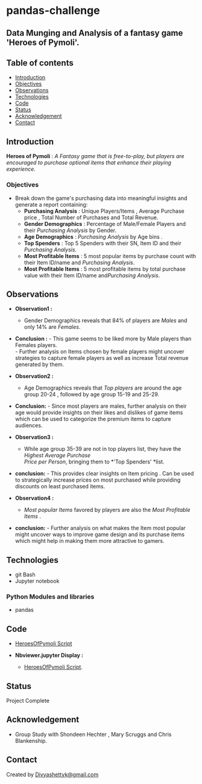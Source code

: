 # pandas-challenge## Data Munging and Analysis of a fantasy game 'Heroes of Pymoli'.## Table of contents* [Introduction ](#introduction )* [Objectives ](#objectives)* [Observations](#observations)* [Technologies](#technologies)* [Code](#code)* [Status](#status)* [Acknowledgement ](#acknowledgement )* [Contact](#contact)## Introduction__Heroes of Pymoli__  : *A Fantasy game that is free-to-play, but players are encouraged to purchase optional items that enhance their playing experience.*### Objectives -  Break down the game's purchasing data into meaningful insights and generate a report containing:     *  __Purchasing Analysis__ : Unique Players/Items , Average Purchase price , Total Number of Purchases and Total Revenue.     *  __Gender Demographics__ : Percentage of Male/Female Players and their *Purchasing Analysis* by Gender.     *   __Age Demographics__ : *Purchasing Analysis* by Age bins .     *   __Top Spenders__ : Top 5 Spenders with their SN, Item ID and their *Purchasing Analysis*.     *  __Most Profitable Items__ : 5 most popular items by purchase count with their Item ID/name and *Purchasing Analysis*.     *  __Most Profitable Items__ : 5 most profitable items by total purchase value with their Item ID/name and*Purchasing Analysis*.## Observations- __Observation1 :__  	 *  Gender Demographics reveals that 84% of players are *Males* and only 14% are *Females*. - __Conclusion :__             - This game seems to be liked more by Male players than Females players.        	  - Further analysis on Items chosen by female players might uncover strategies to capture female players as well as increase Total revenue generated by them.                              - __Observation2 :__  	 *   Age Demographics reveals that *Top players* are around the age group 20-24 , followed by                   age group 15-19 and 25-29. - __Conclusion:__             - Since most players are males, further analysis on their age would provide insights on their               likes and dislikes of game items which can be used to categorize the premium items to                capture audiences.	 - __Observation3 :__ 	 *  While age group 35-39 are not in top players list, they have the *Highest Average Purchase                                      Price per Person*, bringing them to *'Top Spenders' *list.- __conclusion:__            - This provides clear insights on Item pricing . Can be used to strategically increase prices on most               purchased while providing discounts on least purchased items.- __Observation4 :__ 	 * *Most popular Items* favored by players are also the *Most Profitable Items* . - __conclusion:__             - Further analysis on what makes the Item most popular might uncover ways to improve game design and its purchase items which might help in making them more attractive to gamers.## Technologies* git Bash* Jupyter notebook### Python Modules and libraries* pandas ## Code - [HeroesOfPymoli Script](/HeroesOfPymoli/HeroesOfPymoli_starter.ipynb)-  __Nbviewer.jupyter Display :__	 *  [HeroesOfPymoli Script](https://nbviewer.jupyter.org/github/divya-gh/pandas-challenge/blob/main/HeroesOfPymoli/HeroesOfPymoli_starter.ipynb).## StatusProject Complete## Acknowledgement - Group Study with Shondeen Hechter , Mary Scruggs and Chris Blankenship.## ContactCreated by [Divyashettyk@gmail.com](#divyashettyk@gmail.com)